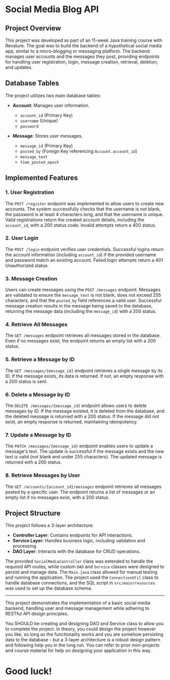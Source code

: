 # Social Media Blog API

## Project Overview
This project was developed as part of an 11-week Java training course with Revature. The goal was to build the backend of a hypothetical social media app, similar to a micro-blogging or messaging platform. The backend manages user accounts and the messages they post, providing endpoints for handling user registration, login, message creation, retrieval, deletion, and updates.

## Database Tables
The project utilizes two main database tables:

- **Account**: Manages user information.
  - `account_id` (Primary Key)
  - `username` (Unique)
  - `password`
  
- **Message**: Stores user messages.
  - `message_id` (Primary Key)
  - `posted_by` (Foreign Key referencing `Account.account_id`)
  - `message_text`
  - `time_posted_epoch`

## Implemented Features

### 1. User Registration
The `POST /register` endpoint was implemented to allow users to create new accounts. The system successfully checks that the username is not blank, the password is at least 4 characters long, and that the username is unique. Valid registrations return the created account details, including the `account_id`, with a 200 status code. Invalid attempts return a 400 status.

### 2. User Login
The `POST /login` endpoint verifies user credentials. Successful logins return the account information (including `account_id`) if the provided username and password match an existing account. Failed login attempts return a 401 Unauthorized status.

### 3. Message Creation
Users can create messages using the `POST /messages` endpoint. Messages are validated to ensure the `message_text` is not blank, does not exceed 255 characters, and that the `posted_by` field references a valid user. Successful message creation results in the message being saved to the database, returning the message data (including the `message_id`) with a 200 status.

### 4. Retrieve All Messages
The `GET /messages` endpoint retrieves all messages stored in the database. Even if no messages exist, the endpoint returns an empty list with a 200 status.

### 5. Retrieve a Message by ID
The `GET /messages/{message_id}` endpoint retrieves a single message by its ID. If the message exists, its data is returned. If not, an empty response with a 200 status is sent.

### 6. Delete a Message by ID
The `DELETE /messages/{message_id}` endpoint allows users to delete messages by ID. If the message existed, it is deleted from the database, and the deleted message is returned with a 200 status. If the message did not exist, an empty response is returned, maintaining idempotency.

### 7. Update a Message by ID
The `PATCH /messages/{message_id}` endpoint enables users to update a message's text. The update is successful if the message exists and the new text is valid (not blank and under 255 characters). The updated message is returned with a 200 status.

### 8. Retrieve Messages by User
The `GET /accounts/{account_id}/messages` endpoint retrieves all messages posted by a specific user. The endpoint returns a list of messages or an empty list if no messages exist, with a 200 status.

## Project Structure
This project follows a 3-layer architecture:
- **Controller Layer**: Contains endpoints for API interactions.
- **Service Layer**: Handles business logic, including validation and processing.
- **DAO Layer**: Interacts with the database for CRUD operations.

The provided `SocialMediaController` class was extended to handle the required API routes, while custom `DAO` and `Service` classes were designed to persist and manage data. The `Main.java` class allowed for manual testing and running the application. The project used the `ConnectionUtil` class to handle database connections, and the SQL script in `src/main/resources` was used to set up the database schema.

---

This project demonstrates the implementation of a basic social media backend, handling user and message management while adhering to RESTful API design principles.


You SHOULD be creating and designing DAO and Service class to allow you to complete the project. In theory, you could design the project however you like, so long as the functionality works and you are somehow persisting data to the database - but a 3-layer architecture is a robust design pattern and following help you in the long run. You can refer to prior mini-projects and course material for help on designing your application in this way.

# Good luck!
